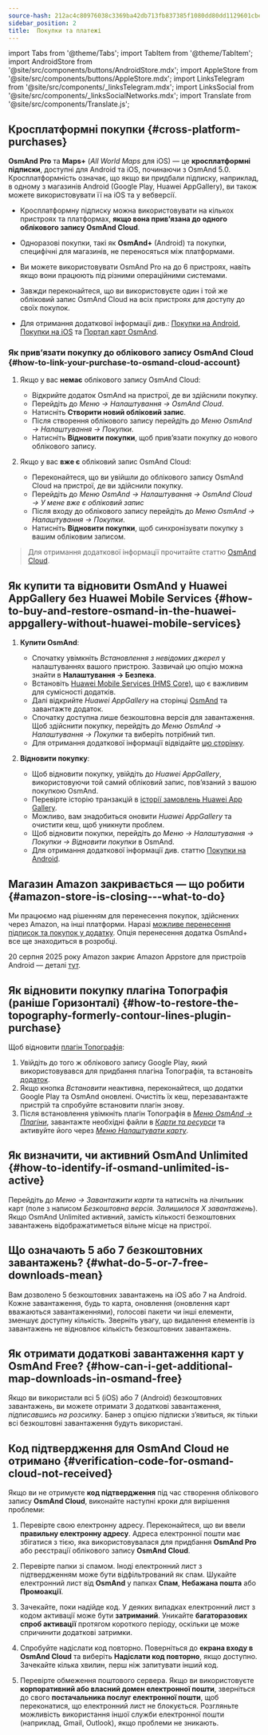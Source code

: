 ```yaml
---
source-hash: 212ac4c80976038c3369ba42db713fb837385f1080dd80dd1129601cbee0ccec
sidebar_position: 2
title:  Покупки та платежі
---
```

import Tabs from '@theme/Tabs';
import TabItem from '@theme/TabItem';
import AndroidStore from '@site/src/components/buttons/AndroidStore.mdx';
import AppleStore from '@site/src/components/buttons/AppleStore.mdx';
import LinksTelegram from '@site/src/components/_linksTelegram.mdx';
import LinksSocial from '@site/src/components/_linksSocialNetworks.mdx';
import Translate from '@site/src/components/Translate.js';



## Кросплатформні покупки {#cross-platform-purchases}

**OsmAnd Pro** та **Maps+** (*All World Maps* для iOS) — це **кросплатформні підписки**, доступні для Android та iOS, починаючи з OsmAnd 5.0. Кросплатформність означає, що якщо ви придбали підписку, наприклад, в одному з магазинів Android (Google Play, Huawei AppGallery), ви також можете використовувати її на iOS та у вебверсії.

- Кросплатформну підписку можна використовувати на кількох пристроях та платформах, **якщо вона прив’язана до одного облікового запису OsmAnd Cloud**.

- Одноразові покупки, такі як **OsmAnd+** (Android) та покупки, специфічні для магазинів, не переносяться між платформами.

- Ви можете використовувати OsmAnd Pro на до 6 пристроях, навіть якщо вони працюють під різними операційними системами.

- Завжди переконайтеся, що ви використовуєте один і той же обліковий запис OsmAnd Cloud на всіх пристроях для доступу до своїх покупок.

- Для отримання додаткової інформації див.: [Покупки на Android](../purchases/android.md), [Покупки на iOS](../purchases/ios.md) та [Портал карт OsmAnd](https://www.osmand.net/map).


### Як прив’язати покупку до облікового запису OsmAnd Cloud {#how-to-link-your-purchase-to-osmand-cloud-account}

1. Якщо у вас **немає** облікового запису OsmAnd Cloud:

    - Відкрийте додаток OsmAnd на пристрої, де ви здійснили покупку.
    - Перейдіть до *Меню → Налаштування → OsmAnd Cloud*.
    - Натисніть **Створити новий обліковий запис**.
    - Після створення облікового запису перейдіть до *Меню OsmAnd → Налаштування → Покупки*.
    - Натисніть **Відновити покупки**, щоб прив’язати покупку до нового облікового запису.

2. Якщо у вас **вже є** обліковий запис OsmAnd Cloud:

    - Переконайтеся, що ви увійшли до облікового запису OsmAnd Cloud на пристрої, де ви здійснили покупку.
    - Перейдіть до *Меню OsmAnd → Налаштування → OsmAnd Cloud → У мене вже є обліковий запис*
    - Після входу до облікового запису перейдіть до *Меню OsmAnd → Налаштування → Покупки*.
    - Натисніть **Відновити покупки**, щоб синхронізувати покупку з вашим обліковим записом.


> Для отримання додаткової інформації прочитайте статтю [OsmAnd Cloud](../personal/osmand-cloud.md#cross-platform).


## Як купити та відновити OsmAnd у Huawei AppGallery без Huawei Mobile Services {#how-to-buy-and-restore-osmand-in-the-huawei-appgallery-without-huawei-mobile-services}

1. **Купити OsmAnd**:
   - Спочатку увімкніть *Встановлення з невідомих джерел* у налаштуваннях вашого пристрою. Зазвичай цю опцію можна знайти в **Налаштування → Безпека**.
   - Встановіть [Huawei Mobile Services (HMS Core)](https://consumer.huawei.com/za/community/details/Download-the-latest-Huawei-HMS-Core-APK-5-3-0-312/topicId-142217/), що є важливим для сумісності додатків.
   - Далі відкрийте *Huawei AppGallery* на сторінці [OsmAnd](https://appgallery.huawei.com/#/app/C101486545) та завантажте додаток.
   - Спочатку доступна лише безкоштовна версія для завантаження. Щоб здійснити покупку, перейдіть до *Меню OsmAnd → Налаштування → Покупки* та виберіть потрібний тип.
   - Для отримання додаткової інформації відвідайте [цю сторінку](https://osmand.net/docs/user/purchases/android#install-application).

2. **Відновити покупку**:
   - Щоб відновити покупку, увійдіть до *Huawei AppGallery*, використовуючи той самий обліковий запис, пов’язаний з вашою покупкою OsmAnd.
   - Перевірте історію транзакцій в [історії замовлень Huawei App Gallery](https://consumer.huawei.com/en/support/content/en-us00694318/).
   - Можливо, вам знадобиться оновити *Huawei AppGallery* та очистити кеш, щоб уникнути проблем.
   - Щоб відновити покупки, перейдіть до *Меню → Налаштування → Покупки → Відновити покупки* в OsmAnd.
   - Для отримання додаткової інформації див. статтю [Покупки на Android](https://osmand.net/docs/user/purchases/android#restore-subscription--in-app).

<!--
- Instructions for setting up Huawei Mobile Services.
- How to buy OsmAnd without HMS Core.
- Restore purchases in the Huawei AppGallery.
-->

## Магазин Amazon закривається — що робити {#amazon-store-is-closing---what-to-do}

Ми працюємо над рішенням для перенесення покупок, здійснених через Amazon, на інші платформи.
Наразі [можливе перенесення підписок та покупок у додатку](../purchases/cross.md).
Опція перенесення додатка OsmAnd+ все ще знаходиться в розробці.

20 серпня 2025 року Amazon закриє Amazon Appstore для пристроїв Android — деталі [тут](https://developer.amazon.com/apps-and-games/blogs/2025/02/upcoming-changes-to-amazon-appstore-for-android-devices-and-coins-program).


## Як відновити покупку плагіна Топографія (раніше Горизонталі) {#how-to-restore-the-topography-formerly-contour-lines-plugin-purchase}

Щоб відновити [плагін Топографія](https://play.google.com/store/apps/details?id=net.osmand.srtmPlugin.paid):

1. Увійдіть до того ж облікового запису Google Play, який використовувався для придбання плагіна Топографія, та встановіть [додаток](https://play.google.com/store/apps/details?id=net.osmand.srtmPlugin.paid).
2. Якщо кнопка *Встановити* неактивна, переконайтеся, що додатки Google Play та OsmAnd оновлені. Очистіть їх кеш, перезавантажте пристрій та спробуйте встановити плагін знову.
3. Після встановлення увімкніть плагін Топографія в *[Меню OsmAnd → Плагіни](../plugins/topography.md)*, завантажте необхідні файли в *[Карти та ресурси](../start-with/download-maps.md#maps-and-resources)* та активуйте його через *[Меню Налаштувати карту](../map/configure-map-menu.md)*.


## Як визначити, чи активний OsmAnd Unlimited {#how-to-identify-if-osmand-unlimited-is-active}

Перейдіть до *Меню → Завантажити карти* та натисніть на лічильник карт (поле з написом *Безкоштовна версія. Залишилося X завантажень*). Якщо OsmAnd Unlimited активний, замість кількості безкоштовних завантажень відображатиметься вільне місце на пристрої.


## Що означають 5 або 7 безкоштовних завантажень? {#what-do-5-or-7-free-downloads-mean}

Вам дозволено 5 безкоштовних завантажень на iOS або 7 на Android. Кожне завантаження, будь то карта, оновлення (оновлення карт вважаються завантаженнями), голосові пакети чи інші елементи, зменшує доступну кількість. Зверніть увагу, що видалення елементів із завантажень не відновлює кількість безкоштовних завантажень.


## Як отримати додаткові завантаження карт у OsmAnd Free? {#how-can-i-get-additional-map-downloads-in-osmand-free}

Якщо ви використали всі 5 (iOS) або 7 (Android) безкоштовних завантажень, ви можете отримати 3 додаткові завантаження, *підписавшись на розсилку*. Банер з опцією підписки з’явиться, як тільки всі безкоштовні завантаження будуть використані.


## Код підтвердження для OsmAnd Cloud не отримано {#verification-code-for-osmand-cloud-not-received}

Якщо ви не отримуєте **код підтвердження** під час створення облікового запису **OsmAnd Cloud**, виконайте наступні кроки для вирішення проблеми:

1. Перевірте свою електронну адресу.
    Переконайтеся, що ви ввели **правильну електронну адресу**. Адреса електронної пошти має збігатися з тією, яка використовувалася для придбання **OsmAnd Pro** або реєстрації облікового запису **OsmAnd Cloud**.

2. Перевірте папки зі спамом.
    Іноді електронний лист з підтвердженням може бути відфільтрований як спам. Шукайте електронний лист від **OsmAnd** у папках **Спам**, **Небажана пошта** або **Промоакції**.

3. Зачекайте, поки надійде код.
    У деяких випадках електронний лист з кодом активації може бути **затриманий**. Уникайте **багаторазових спроб активації** протягом короткого періоду, оскільки це може спричинити додаткові затримки.

4. Спробуйте надіслати код повторно.
    Поверніться до **екрана входу в OsmAnd Cloud** та виберіть **Надіслати код повторно**, якщо доступно. Зачекайте кілька хвилин, перш ніж запитувати інший код.

5. Перевірте обмеження поштового сервера.
    Якщо ви використовуєте **корпоративний або власний домен електронної пошти**, зверніться до свого **постачальника послуг електронної пошти**, щоб переконатися, що електронний лист не блокується. Розгляньте можливість використання іншої служби електронної пошти (наприклад, Gmail, Outlook), якщо проблеми не зникають.

<!--
## Purchases & Payments {#purchases--payments}

- Purchase Not Showing
- Purchase Not Restoring
- Payment Issues
- Refund Policy
- Step-by-step solutions to problems with purchases.
- Instructions for clearing the cache of Google Play, Huawei AppGallery.
- What to do if the purchase does not appear or the transaction fails.
- Purchase not showing up - recommendations on how to check your account and restore your purchases.
- Payment issues - instructions for contacting Google Play Support in case of paymentissues.


## FAQ {#faq}

- Can I transfer a purchase between Android and iOS?
- Can I use a purchase on multiple devices?
- Why does the purchase not appear?
- Where can I find payment details?
- Can I transfer OsmAnd+ between Android and iOS?
- How can I restore purchases after reinstalling the app?
- What is OsmAnd Pro and what are its advantages?
- Can I activate my subscription without Google Play?
- Can I share my purchase with my family?
- How do I transfer OsmAnd+ to another phone?
- Why doesn't my purchase appear after reinstalling?
- Why can't I resume my purchase?
- How do I know if my subscription is active?
- Can I use one purchase on multiple devices?
- Can I buy OsmAnd without Google Play?
- Where can I find my payment details?
-->